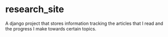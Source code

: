 # research_site
A django project that stores information tracking the articles that I read and the progress I make towards certain topics.
